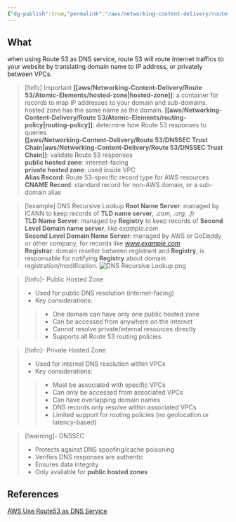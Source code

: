 ```yaml
---
{"dg-publish":true,"permalink":"/aws/networking-content-delivery/route-53/use-route-53-as-dns-service/","title":"Use Route 53 as DNS Service"}
---
```


## What
when using Route 53 as DNS service, route 53 will route internet traffics to your website by translating domain name to IP address, or privately between VPCs.

>[!info] Important
>**[[aws/Networking-Content-Delivery/Route 53/Atomic-Elements/hosted-zone\|hosted-zone]]**: a container for records to map IP addresses to your domain and sub-domains. hosted zone has the same name as the domain.
>**[[aws/Networking-Content-Delivery/Route 53/Atomic-Elements/routing-policy\|routing-policy]]**: determine how Route 53 responses to queries \
>**[[aws/Networking-Content-Delivery/Route 53/DNSSEC Trust Chain\|aws/Networking-Content-Delivery/Route 53/DNSSEC Trust Chain]]**: validate Route 53 responses \
>**public hosted zone**: internet-facing \
>**private hosted zone**: used inside VPC \
>**Alias Record**: Route 53-specific record type for AWS resources \
>**CNAME Record**: standard record for non-AWS domain, or a sub-domain alias

>[!example] DNS Recursive Lookup
>**Root Name Server**: managed by ICANN to keep records of **TLD name server**, *.com, .org, .fr* \
>**TLD Name Server**: managed by **Registry** to keep records of **Second Level Domain name server**, like *example.com* \
>**Second Level Domain Name Server**: managed by AWS or GoDaddy or other company, for records like *www.example.com* \
>**Registrar**: domain reseller between registrant and **Registry**, is responsable for notifying **Registry** about domain registration/modification.
![DNS Recursive Lookup.png](/img/user/aws/Networking-Content-Delivery/Route%2053/excalidraw/DNS%20Recursive%20Lookup.png)


>[!info]- Public Hosted Zone
>- Used for public DNS resolution (internet-facing)
>- Key considerations:
>>- One domain can have only one public hosted zone
>>- Can be accessed from anywhere on the internet
>>- Cannot resolve private/internal resources directly
>>- Supports all Route 53 routing policies

>[!info]- Private Hosted Zone
>- Used for internal DNS resolution within VPCs
>- Key considerations:
>>    - Must be associated with specific VPCs
>>    - Can only be accessed from associated VPCs
>>    - Can have overlapping domain names
>>    - DNS records only resolve within associated VPCs
>>    - Limited support for routing policies (no geolocation or latency-based)

>[!warning]- DNSSEC
>- Protects against DNS spoofing/cache poisoning
>- Verifies DNS responses are authentic
>- Ensures data integrity
>- Only available for **public hosted zones**

## References
[AWS Use Route53 as DNS Service](https://docs.aws.amazon.com/Route53/latest/DeveloperGuide/dns-configuring.html)
